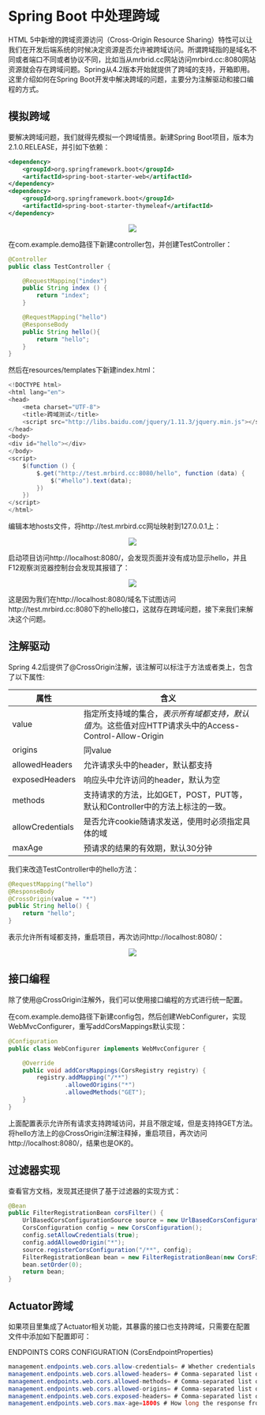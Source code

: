 # Spring Boot 中处理跨域
HTML 5中新增的跨域资源访问（Cross-Origin Resource Sharing）特性可以让我们在开发后端系统的时候决定资源是否允许被跨域访问。所谓跨域指的是域名不同或者端口不同或者协议不同，比如当从mrbrid.cc网站访问mrbird.cc:8080网站资源就会存在跨域问题。Spring从4.2版本开始就提供了跨域的支持，开箱即用。这里介绍如何在Spring Boot开发中解决跨域的问题，主要分为注解驱动和接口编程的方式。

## 模拟跨域
要解决跨域问题，我们就得先模拟一个跨域情景。新建Spring Boot项目，版本为2.1.0.RELEASE，并引如下依赖：
```xml
<dependency>
    <groupId>org.springframework.boot</groupId>
    <artifactId>spring-boot-starter-web</artifactId>
</dependency>
<dependency>
    <groupId>org.springframework.boot</groupId>
    <artifactId>spring-boot-starter-thymeleaf</artifactId>
</dependency>
```

<div align="center">
<img src="http://ww1.sinaimg.cn/large/007Rnr4ngy1gcaz5oml06j308d097q2v.jpg">
</div>

在com.example.demo路径下新建controller包，并创建TestController：

```java
@Controller
public class TestController {

    @RequestMapping("index")
    public String index () {
        return "index";
    }

    @RequestMapping("hello")
    @ResponseBody
    public String hello(){
        return "hello";
    }
}
```
然后在resources/templates下新建index.html：
```java
<!DOCTYPE html>
<html lang="en">
<head>
    <meta charset="UTF-8">
    <title>跨域测试</title>
    <script src="http://libs.baidu.com/jquery/1.11.3/jquery.min.js"></script>
</head>
<body>
<div id="hello"></div>
</body>
<script>
    $(function () {
        $.get("http://test.mrbird.cc:8080/hello", function (data) {
            $("#hello").text(data);
        })
    })
</script>
</html>
```
编辑本地hosts文件，将http://test.mrbird.cc网址映射到127.0.0.1上：

<div align="center">
<img src="http://ww1.sinaimg.cn/large/007Rnr4ngy1gcaz8oq4xpj30aj029jr5.jpg">
</div>

启动项目访问http://localhost:8080/，会发现页面并没有成功显示hello，并且F12观察浏览器控制台会发现其报错了：

<div align="center">
<img src="http://ww1.sinaimg.cn/large/007Rnr4ngy1gcaz9kqrz8j30da01odfr.jpg">
</div>

这是因为我们在http://localhost:8080/域名下试图访问http://test.mrbird.cc:8080下的hello接口，这就存在跨域问题，接下来我们来解决这个问题。

## 注解驱动
Spring 4.2后提供了@CrossOrigin注解，该注解可以标注于方法或者类上，包含了以下属性:

| 属性               | 含义                                                                       |
|------------------|--------------------------------------------------------------------------|
| value            | 指定所支持域的集合，*表示所有域都支持，默认值为*。这些值对应HTTP请求头中的Access-Control-Allow-Origin |
| origins          | 同value                                                                   |
| allowedHeaders   | 允许请求头中的header，默认都支持                                                      |
| exposedHeaders   | 响应头中允许访问的header，默认为空                                                     |
| methods          | 支持请求的方法，比如GET，POST，PUT等，默认和Controller中的方法上标注的一致。                         |
| allowCredentials | 是否允许cookie随请求发送，使用时必须指定具体的域                                              |
| maxAge           | 预请求的结果的有效期，默认30分钟                                                        |

我们来改造TestController中的hello方法：
```java
@RequestMapping("hello")
@ResponseBody
@CrossOrigin(value = "*")
public String hello() {
    return "hello";
}
```
表示允许所有域都支持，重启项目，再次访问http://localhost:8080/：

<div align="center">
<img src="http://ww1.sinaimg.cn/large/007Rnr4ngy1gcb02auartj30ca03vjra.jpg">
</div>

## 接口编程
除了使用@CrossOrigin注解外，我们可以使用接口编程的方式进行统一配置。

在com.example.demo路径下新建config包，然后创建WebConfigurer，实现WebMvcConfigurer，重写addCorsMappings默认实现：

```java
@Configuration
public class WebConfigurer implements WebMvcConfigurer {

    @Override
    public void addCorsMappings(CorsRegistry registry) {
        registry.addMapping("/**")
                .allowedOrigins("*")
                .allowedMethods("GET");
    }
}
```
上面配置表示允许所有请求支持跨域访问，并且不限定域，但是支持持GET方法。将hello方法上的@CrossOrigin注解注释掉，重启项目，再次访问http://localhost:8080/，结果也是OK的。

## 过滤器实现
查看官方文档，发现其还提供了基于过滤器的实现方式：
```java
@Bean
public FilterRegistrationBean corsFilter() {
    UrlBasedCorsConfigurationSource source = new UrlBasedCorsConfigurationSource();
    CorsConfiguration config = new CorsConfiguration();
    config.setAllowCredentials(true);
    config.addAllowedOrigin("*");
    source.registerCorsConfiguration("/**", config);
    FilterRegistrationBean bean = new FilterRegistrationBean(new CorsFilter(source));
    bean.setOrder(0);
    return bean;
}
```

## Actuator跨域
如果项目里集成了Actuator相关功能，其暴露的接口也支持跨域，只需要在配置文件中添加如下配置即可：

ENDPOINTS CORS CONFIGURATION (CorsEndpointProperties)

```java
management.endpoints.web.cors.allow-credentials= # Whether credentials are supported. When not set, credentials are not supported.
management.endpoints.web.cors.allowed-headers= # Comma-separated list of headers to allow in a request. '*' allows all headers.
management.endpoints.web.cors.allowed-methods= # Comma-separated list of methods to allow. '*' allows all methods. When not set, defaults to GET.
management.endpoints.web.cors.allowed-origins= # Comma-separated list of origins to allow. '*' allows all origins. When not set, CORS support is disabled.
management.endpoints.web.cors.exposed-headers= # Comma-separated list of headers to include in a response.
management.endpoints.web.cors.max-age=1800s # How long the response from a pre-flight request can be cached by clients. If a duration suffix is not specified, seconds will be used.
```
